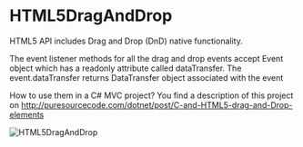 # HTML5DragAndDrop
HTML5 API includes Drag and Drop (DnD) native functionality.

The event listener methods for all the drag and drop events accept Event object which has a readonly attribute called dataTransfer. The event.dataTransfer returns DataTransfer object associated with the event 

How to use them in a C# MVC project? You find a description of this project on http://puresourcecode.com/dotnet/post/C-and-HTML5-drag-and-Drop-elements

![HTML5DragAndDrop](/erossini/HTML5DragAndDrop/blob/master/DragAndDrop_App.PNG?raw=true)
